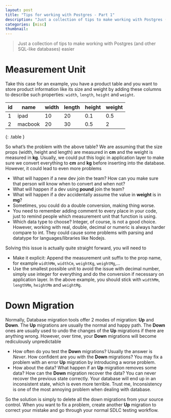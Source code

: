 ```yaml
---
layout: post
title: "Tips for working with Postgres - Part 1"
description: "Just a collection of tips to make working with Postgres (and other SQL-like databases) easier"
categories: [misc]
thumbnail:
---
```


> Just a collection of tips to make working with Postgres (and other SQL-like databases) easier

# Measurement Unit

Take this case for an example, you have a product table and you want to store product information like its size
and weight by adding these columns to describe such properties: `width`, `length`, `height` and
`weight`.

| id | name    | width | length | height | weight |
|----|---------|-------|--------|--------|--------|
| 1  | ipad    | 10    | 20     | 0.1    | 0.5    |
| 2  | macbook | 20    | 30     | 0.5    | 2      |
{: .table }

So what’s the problem with the above table? We are assuming that the size props (width, height and
length) are measured in **cm** and the weight is measured in **kg**. Usually, we could put this
logic in application layer to make sure we convert everything to **cm** and **kg** before inserting
into the database. However, it could lead to even more problems

- What will happen if a new dev join the team? How can you make sure that person will know when to
  convert and when not?
- What will happen if a dev using **pound** join the team?
- What will happen if a dev accidentally assume the value in **weight** is in **mg**?
- Sometimes, you could do a double conversion, making thing worse.
- You need to remember adding comment to every place in your code, just to remind people which
  measurement unit that function is using.
- Which data type to choose? Integer, of course, is not a good choice. However, working with real, double,
  decimal or numeric is always harder compare to int. They could cause some problems with parsing
  and datatype for languages/libraries like Nodejs.

<!-- more -->

Solving this issue is actually quite straight forward, you will need to
- Make it explicit: Append the measurement unit suffix to the prop name, for example `widthMm`,
  `widthCm`, `weightKg`, `weightMg`,...
- Use the smallest possible unit to avoid the issue with decimal number, simply use integer
  for everything and do the conversion if necessary on application layer. In the above example, you
  should stick with `widthMm`, `lengthMm`, `heightMm` and `weightMg`.

# Down Migration

Normally, Database migration tools offer 2 modes of migration: **Up** and **Down**. The **Up** migrations are usually the normal and happy path. The **Down** ones are usually used to undo the changes of the **Up** migrations if there are anything wrong. However, over time, your **Down** migrations will become rediculously unpredictable

* How often do you test the **Down** migrations? Usually the answer is *Never*. How confident are you with the **Down** migrations? You may fix a problem with an error **Up** migration by introducing a worse problem.
* How about the data? What happen if an **Up** migration removes some data? How can the **Down** migration recover the data? You can never recover the previous state correctly. Your database will end up in an inconsistent state, which is even more terrible. Trust me, Inconsistency is one of the most annoying problem when dealing with database.

So the solution is simply to delete all the down migrations from your source control. When you want to fix a problem, create another **Up** migration to correct your mistake and go through your normal SDLC testing workflow.
